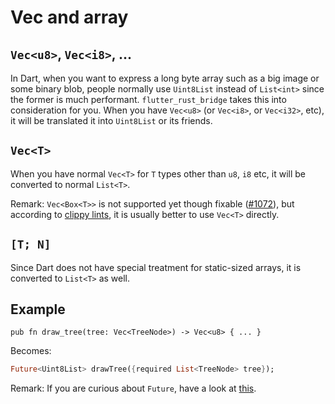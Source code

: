 # Vec and array

## `Vec<u8>`, `Vec<i8>`, ...

In Dart, when you want to express a long byte array such as a big image or some binary blob, people normally use `Uint8List` instead of `List<int>` since the former is much performant. `flutter_rust_bridge` takes this into consideration for you. When you have `Vec<u8>` (or `Vec<i8>`, or `Vec<i32>`, etc), it will be translated it into `Uint8List` or its friends.

## `Vec<T>`

When you have normal `Vec<T>` for `T` types other than `u8`, `i8` etc, it will be converted to normal `List<T>`.

Remark: `Vec<Box<T>>` is not supported yet though fixable ([#1072](https://github.com/fzyzcjy/flutter_rust_bridge/issues/1072)), but according to [clippy lints](https://rust-lang.github.io/rust-clippy/master/index.html#vec_box), it is usually better to use `Vec<T>` directly.

## `[T; N]`

Since Dart does not have special treatment for static-sized arrays, it is converted to `List<T>` as well.

## Example

```rust,noplayground
pub fn draw_tree(tree: Vec<TreeNode>) -> Vec<u8> { ... }
```

Becomes:

```Dart
Future<Uint8List> drawTree({required List<TreeNode> tree});
```

Remark: If you are curious about `Future`, have a look at [this](async_dart.md).

